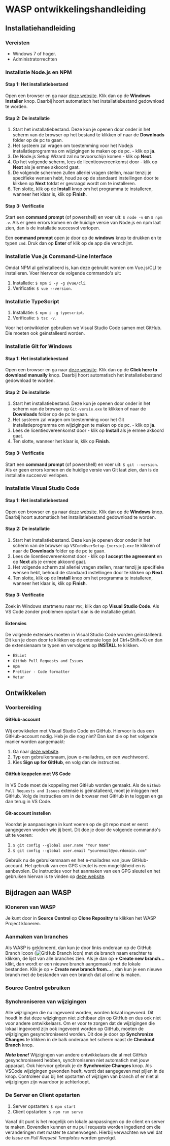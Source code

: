 # WASP ontwikkelingshandleiding

## Installatiehandleiding

### Vereisten

- Windows 7 of hoger.
- Administratorrechten

### Installatie Node.js en NPM

#### Stap 1: Het installatiebestand

Open een browser en ga naar [deze website](https://nodejs.org/en/download/). Klik dan op de **Windows Installer** knop. Daarbij hoort automatisch het installatiebestand gedownload te worden.

#### Stap 2: De installatie

1. Start het installatiebestand. Deze kun je openen door onder in het scherm van de browser op het bestand te klikken of naar de **Downloads** folder op de pc te gaan.
2. Het systeem zal vragen om toestemming voor het Nodejs installatieprogramma om wijzigingen te maken op de pc. - klik op **ja**.
3. De Node.js Setup Wizard zal nu tevoorschijn komen - klik op **Next**.
4. Op het volgende scherm, lees de licentieovereenkomst door - klik op **Next** als je ermee akkoord gaat.
5. De volgende schermen zullen allerlei vragen stellen, maar tenzij je specifieke wensen hebt, houd ze op de standaard instellingen door te klikken op **Next** totdat er gevraagd wordt om te installeren.
6. Ten slotte, klik op de **Install** knop om het programma te installeren, wanneer het klaar is, klik op **Finish**.

#### Stap 3: Verificatie

Start een **command prompt** (of powershell) en voer uit: `$ node -v` en `$ npm -v`. Als er geen errors komen en de huidige versie van Node.js en npm laat zien, dan is de installatie succesvol verlopen.

Een **command prompt** open je door op de **windows** knop te drukken en te typen `cmd`. Druk dan op **Enter** of klik op de app die verschijnt.

### Installatie Vue.js Command-Line Interface

Omdat NPM al geïnstalleerd is, kan deze gebruikt worden om Vue.js/CLI te installeren. Voer hiervoor de volgende commando's uit:

1. Installatie: `$ npm i -y -g @vue/cli`.
2. Verificatie: `$ vue --version`.

### Installatie TypeScript

1. Installatie: `$ npm i -g typescript`.
2. Verificatie: `$ tsc -v`.

Voor het ontwikkelen gebruiken we Visual Studio Code samen met GitHub. Die moeten ook geïnstalleerd worden.

### Installatie Git for Windows

#### Stap 1: Het installatiebestand

Open een browser en ga naar [deze website](https://git-scm.com/download/win). Klik dan op de **Click here to download manually** knop. Daarbij hoort automatisch het installatiebestand gedownload te worden.

#### Stap 2: De installatie

1. Start het installatiebestand. Deze kun je openen door onder in het scherm van de browser op `Git-versie.exe` te klikken of naar de **Downloads** folder op de pc te gaan.
2. Het systeem zal vragen om toestemming voor het Git installatieprogramma om wijzigingen te maken op de pc. - klik op **ja**.
3. Lees de licentieovereenkomst door - klik op **Install** als je ermee akkoord gaat.
4. Ten slotte, wanneer het klaar is, klik op **Finish**.

#### Stap 3: Verificatie

Start een **command prompt** (of powershell) en voer uit: `$ git --version`. Als er geen errors komen en de huidige versie van Git laat zien, dan is de installatie succesvol verlopen.

### Installatie Visual Studio Code

#### Stap 1: Het installatiebestand

Open een browser en ga naar [deze website](https://code.visualstudio.com/download). Klik dan op de **Windows** knop. Daarbij hoort automatisch het installatiebestand gedownload te worden.

#### Stap 2: De installatie

1. Start het installatiebestand. Deze kun je openen door onder in het scherm van de browser op `VSCodeUserSetup-{versie}.exe` te klikken of naar de **Downloads** folder op de pc te gaan.
2. Lees de licentieovereenkomst door - klik op **I accept the agreement** en op **Next** als je ermee akkoord gaat.
3. Het volgende scherm zal allerlei vragen stellen, maar tenzij je specifieke wensen hebt, behoud de standaard instellingen door te klikken op **Next**.
4. Ten slotte, klik op de **Install** knop om het programma te installeren, wanneer het klaar is, klik op **Finish**.

#### Stap 3: Verificatie

Zoek in Windows startmenu naar `VSC`, klik dan op **Visual Studio Code**. Als VS Code zonder problemen opstart dan is de installatie gelukt.

#### Extensies

De volgende extensies moeten in Visual Studio Code worden geïnstalleerd. Dit kun je doen door te klikken op de extensie logo (of Ctrl+Shift+X) en dan de extensienaam te typen en vervolgens op **INSTALL** te klikken.

- `ESLint`
- `GitHub Pull Requests and Issues`
- `npm`
- `Prettier - Code formatter`
- `Vetur`

## Ontwikkelen

### Voorbereiding

#### GitHub-account

Wij ontwikkelen met Visual Studio Code en GitHub. Hiervoor is dus een GitHub-account nodig. Heb je die nog niet? Dan kan die op het volgende manier worden aangemaakt:

1. Ga naar [deze website](https://github.com/join).
2. Typ een gebruikersnaam, jouw e-mailadres, en een wachtwoord.
3. Kies **Sign up for GitHub**, en volg dan de instructies.

#### GitHub koppelen met VS Code

In VS Code moet de koppeling met GitHub worden gemaakt. Als de `Github Pull Requests and Issues` extensie is geïnstalleerd, moet je inloggen met GitHub. Volg de instructies om in de browser met GitHub in te loggen en ga dan terug in VS Code.

#### Git-account instellen

Voordat je aanpassingen in kunt voeren op de git repo moet er eerst aangegeven worden wie jij bent. Dit doe je door de volgende commando's uit te voeren:

1. `$ git config --global user.name "Your Name"`
2. `$ git config --global user.email "youremail@yourdomain.com"`

Gebruik nu de gebruikersnaam en het e-mailadres van jouw GitHub-account.
Het gebruik van een GPG sleutel is een mogelijkheid en is aanbevolen. De instructies voor het aanmaken van een GPG sleutel en het gebruiken hiervan is te vinden op [deze website](https://medium.com/@ryanmillerc/use-gpg-signing-keys-with-git-on-windows-10-github-4acbced49f68).

## Bijdragen aan WASP

### Kloneren van WASP

Je kunt door in **Source Control** op **Clone Repositry** te klikken het WASP Project kloneren.

### Aanmaken van branches
Als WASP is gekloneerd, dan kun je door links onderaan op de GitHub Branch Icoon (![GitHub Branch Icon](https://cdn0.iconfinder.com/data/icons/octicons/1024/git-branch-16.png)) met de branch naam erachter te klikken, de lijst van alle branches zien. Als je dan op **+ Create new branch...** klikt, dan wordt er een nieuwe branch aangemaakt met de lokale bestanden. Klik je op **+ Create new branch from...** , dan kun je een nieuwe branch met de bestanden van een branch dat al online is maken.

### Source Control gebruiken

### Synchroniseren van wijzigingen

Alle wijzigingen die nu ingevoerd worden, worden lokaal ingevoerd. Dit houdt in dat deze wijzigingen niet zichtbaar zijn op GitHub en dus ook niet voor andere ontwikkelaars. Om er voor te zorgen dat de wijzigingen die lokaal ingevoerd zijn ook ingevoerd worden op GitHub, moeten de wijzigingen gesynchroniseerd worden. Dit doe je door op **Synchronize Changes** te klikken in de balk onderaan het scherm naast de **Checkout Branch** knop.

**_Nota bene!_** Wijzigingen van andere ontwikkelaars die al met GitHub gesynchroniseerd hebben, synchroniseren niet automatich met jouw apparaat. Ook hiervoor gebruik je de **Synchronize Changes** knop. Als VSCode wijzigingen gevonden heeft, wordt dat aangegeven met pijlen in de knop. Controleer dus bij het opstarten of wijzigen van branch of er niet al wijzigingen zijn waardoor je achterloopt.

### De Server en Client opstarten

1. Server opstarten: `$ npm start`
2. Client opstarten: `$ npm run serve`

Vanaf dit punt is het mogelijk om lokale aanpassingen op de client en server te maken. Bovendien kunnen er nu pull requests worden ingediend om die veranderingen met master te samenvoegen. Hierbij verwachten we wel dat de _Issue_ en _Pull Request Templates_ worden gevolgd.
